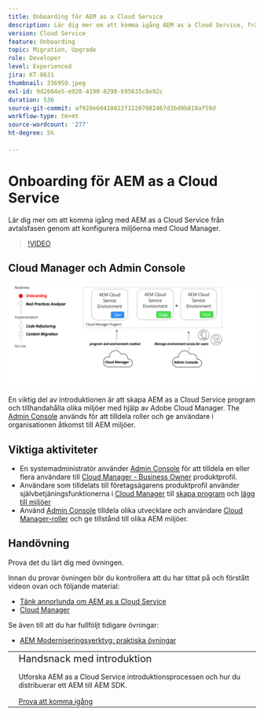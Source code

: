```yaml
---
title: Onboarding för AEM as a Cloud Service
description: Lär dig mer om att komma igång AEM as a Cloud Service, från avtalsfasen hela vägen till konfiguration av miljöer med Cloud Manager.
version: Cloud Service
feature: Onboarding
topic: Migration, Upgrade
role: Developer
level: Experienced
jira: KT-8631
thumbnail: 336959.jpeg
exl-id: 9d2004e5-e928-4190-8298-695635c8e92c
duration: 536
source-git-commit: af928e60410022f12207082467d3bd9b818af59d
workflow-type: tm+mt
source-wordcount: '277'
ht-degree: 5%

---
```


# Onboarding för AEM as a Cloud Service

Lär dig mer om att komma igång med AEM as a Cloud Service från avtalsfasen genom att konfigurera miljöerna med Cloud Manager.

>[!VIDEO](https://video.tv.adobe.com/v/336959?quality=12&learn=on)

## Cloud Manager och Admin Console

![High level-diagram för introduktion](assets/onboarding-diagram.png)

En viktig del av introduktionen är att skapa AEM as a Cloud Service program och tillhandahålla olika miljöer med hjälp av Adobe Cloud Manager. The [Admin Console](https://adminconsole.adobe.com/) används för att tilldela roller och ge användare i organisationen åtkomst till AEM miljöer.

## Viktiga aktiviteter

+ En systemadministratör använder [Admin Console](https://adminconsole.adobe.com/) för att tilldela en eller flera användare till [Cloud Manager - Business Owner](https://experienceleague.adobe.com/docs/experience-manager-cloud-manager/using/requirements/setting-up-users-and-roles.html) produktprofil.
+ Användare som tilldelats till företagsägarens produktprofil använder självbetjäningsfunktionerna i [Cloud Manager](https://experienceleague.adobe.com/docs/experience-manager-cloud-manager/using/introduction-to-cloud-manager.html) till [skapa program](https://experienceleague.adobe.com/docs/experience-manager-cloud-service/implementing/using-cloud-manager/production-programs/creating-production-program.html) och [lägg till miljöer](https://experienceleague.adobe.com/docs/experience-manager-cloud-service/implementing/using-cloud-manager/manage-environments.html)
+ Använd [Admin Console](https://adminconsole.adobe.com/) tilldela olika utvecklare och användare [Cloud Manager-roller](https://experienceleague.adobe.com/docs/experience-manager-cloud-manager/using/requirements/setting-up-users-and-roles.html) och ge tillstånd till olika AEM miljöer.

## Handövning

Prova det du lärt dig med övningen.

Innan du provar övningen bör du kontrollera att du har tittat på och förstått videon ovan och följande material:

+ [Tänk annorlunda om AEM as a Cloud Service](./introduction.md)
+ [Cloud Manager](./cloud-manager.md)

Se även till att du har fullföljt tidigare övningar:

+ [AEM Moderniseringsverktyg: praktiska övningar](./aem-modernization-tools.md#hands-on-exercise)

<table style="border-width:0">
    <tr>
        <td style="width:150px">
            <a  rel="noreferrer"
                target="_blank"
                href="https://github.com/adobe/aem-cloud-engineering-video-series-exercises/tree/session3-onboarding#bootcamp---session-3-on-boarding"><img alt="Handövande GitHub-databas" src="./assets/github.png"/>
            </a>        
        </td>
        <td style="width:100%;margin-bottom:1rem;">
            <div style="font-size:1.25rem;font-weight:400;">Handsnack med introduktion</div>
            <p style="margin:1rem 0">
                Utforska AEM as a Cloud Service introduktionsprocessen och hur du distribuerar ett AEM till AEM SDK.
            </p>
            <a  rel="noreferrer"
                target="_blank"
                href="https://github.com/adobe/aem-cloud-engineering-video-series-exercises/tree/session3-onboarding#bootcamp---session-3-on-boarding" class="spectrum-Button spectrum-Button--primary spectrum-Button--sizeM">
                <span class="spectrum-Button-label has-no-wrap has-text-weight-bold">Prova att komma igång</span>
            </a>
        </td>
    </tr>
</table>

